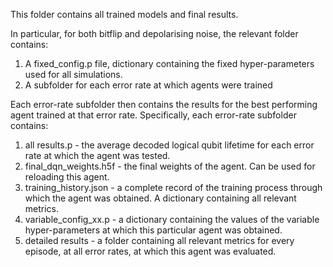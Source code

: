 This folder contains all trained models and final results.

In particular, for both bitflip and depolarising noise, the relevant folder contains:

1. A fixed_config.p file, dictionary containing the fixed hyper-parameters used for all simulations.
2. A subfolder for each error rate at which agents were trained


Each error-rate subfolder then contains the results for the best performing agent trained at that error rate. Specifically, each error-rate subfolder contains:

1. all results.p - the average decoded logical qubit lifetime for each error rate at which the agent was tested.
2. final_dqn_weights.h5f - the final weights of the agent. Can be used for reloading this agent.
3. training_history.json - a complete record of the training process through which the agent was obtained. A dictionary containing all relevant metrics.
4. variable_config_xx.p - a dictionary containing the values of the variable hyper-parameters at which this particular agent was obtained.
5. detailed results - a folder containing  all relevant metrics for every episode, at all error rates, at which this agent was evaluated.
